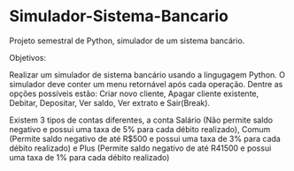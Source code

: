 # Simulador-Sistema-Bancario
Projeto semestral de Python, simulador de um sistema bancário.

Objetivos: <br>

Realizar um simulador de sistema bancário usando a lingugagem Python. O simulador deve conter um menu retornável após cada operação. Dentre as opções possíveis estão: Criar novo cliente, Apagar cliente existente, Debitar, Depositar, Ver saldo, Ver extrato e Sair(Break).

Existem 3 tipos de contas diferentes, a conta Salário (Não permite saldo negativo e possui uma taxa de 5% para cada débito realizado), Comum (Permite saldo negativo de até R$500 e possui uma taxa de 3% para cada débito realizado) e Plus (Permite saldo negativo de até R41500 e possui uma taxa de 1% para cada débito realizado)
